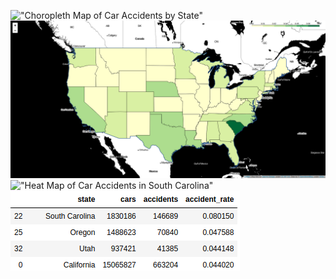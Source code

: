 !["Choropleth Map of Car Accidents by State"](https://github.com/ddiaz164/capstone_1/blob/master/images/choro_map.png=100x100)
!["Choropleth Map of Car Accidents per Car by State"](images/choro_rates.png)
!["Heat Map of Car Accidents in South Carolina"](images/heat_sc.png)
!["Car Accident Rates by State (Top 4)"](images/image.png)
